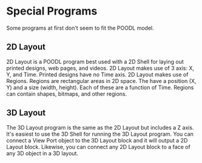 # Special Programs
Some programs at first don't seem to fit the POODL model.

## 2D Layout
2D Layout is a POODL program best used with a 2D Shell for laying out printed designs, web pages, and videos. 2D Layout makes use of 3 axis: X, Y, and Time. Printed designs have no Time axis. 2D Layout makes use of Regions. Regions are rectangular areas in 2D space. The have a position (X, Y) and a size (width, height). Each of these are a function of Time. Regions can contain shapes, bitmaps, and other regions.

## 3D Layout
The 3D Layout program is the same as the 2D Layout but includes a Z axis. It's easiest to use the 3D Shell for running the 3D Layout program. You can connect a View Port object to the 3D Layout block and it will output a 2D Layout block. Likewise, you can connect any 2D Layout block to a face of any 3D object in a 3D layout.